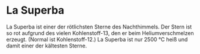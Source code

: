 # La Superba

La Superba ist einer der rötlichsten Sterne des Nachthimmels. Der Stern ist so
rot aufgrund des vielen Kohlenstoff-13, den er beim Heliumverschmelzen erzeugt.
(Normal ist Kohlenstoff-12.) La Superba ist nur 2500 °C heiß und damit einer der
kältesten Sterne.

